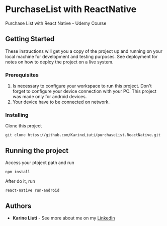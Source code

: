 # PurchaseList with ReactNative

Purchase List with React Native - Udemy Course


## Getting Started

These instructions will get you a copy of the project up and running on your local machine for development and testing purposes. See deployment for notes on how to deploy the project on a live system.

### Prerequisites

1.  Is necessary to configure your workspace to run this project. Don't forget to configure your device connection with your PC.
This project was made only for android devices.
2.  Your device have to be connected on network.

### Installing

Clone this project

```
git clone https://github.com/KarineLiuti/purchaseList.ReactNative.git
```

## Running the project

Access your ptoject path and run
```
npm install
```

After do it, run
```
react-native run-android
```

## Authors

* **Karine Liuti** - See more about me on my [LinkedIn](https://www.linkedin.com/in/karine-liuti-01a00611a/)
